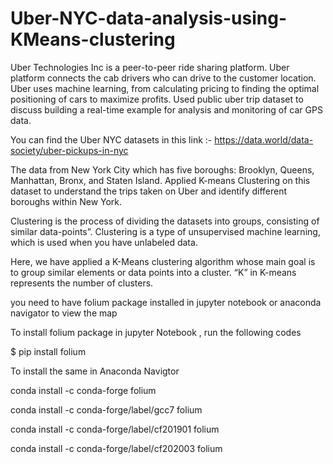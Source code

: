 # Uber-NYC-data-analysis-using-KMeans-clustering
Uber Technologies Inc is a peer-to-peer ride sharing platform. Uber platform connects the cab drivers who can drive to the customer location. Uber uses machine learning, from calculating pricing to finding the optimal positioning of cars to maximize profits. Used public uber trip dataset to discuss building a real-time example for analysis and monitoring of car GPS data.

You can find the Uber NYC datasets in this link :- https://data.world/data-society/uber-pickups-in-nyc

The data from New York City which has five boroughs: Brooklyn, Queens, Manhattan, Bronx, and Staten Island. Applied K-means Clustering on this dataset to understand the trips taken on Uber and identify different boroughs within New York.

Clustering is the process of dividing the datasets into groups, consisting of similar data-points”. Clustering is a type of unsupervised machine learning, which is used when you have unlabeled data.

Here, we have applied a K-Means clustering algorithm whose main goal is to group similar elements or data points into a cluster. “K” in K-means represents the number of clusters.

you need to have folium package installed in jupyter notebook or anaconda navigator to view the map 


To install folium package in jupyter Notebook , run the following codes

  $ pip install folium
  
To install the same in Anaconda Navigtor

  conda install -c conda-forge folium
  
  conda install -c conda-forge/label/gcc7 folium
  
  conda install -c conda-forge/label/cf201901 folium
  
  conda install -c conda-forge/label/cf202003 folium
  

